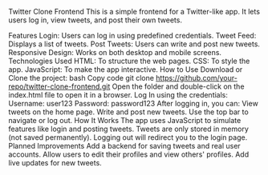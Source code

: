 Twitter Clone Frontend
This is a simple frontend for a Twitter-like app. It lets users log in, view tweets, and post their own tweets.

Features
Login: Users can log in using predefined credentials.
Tweet Feed: Displays a list of tweets.
Post Tweets: Users can write and post new tweets.
Responsive Design: Works on both desktop and mobile screens.
Technologies Used
HTML: To structure the web pages.
CSS: To style the app.
JavaScript: To make the app interactive.
How to Use
Download or Clone the project:
bash
Copy code
git clone https://github.com/your-repo/twitter-clone-frontend.git
Open the folder and double-click on the index.html file to open it in a browser.
Log In using the credentials:
Username: user123
Password: password123
After logging in, you can:
View tweets on the home page.
Write and post new tweets.
Use the top bar to navigate or log out.
How It Works
The app uses JavaScript to simulate features like login and posting tweets.
Tweets are only stored in memory (not saved permanently).
Logging out will redirect you to the login page.
Planned Improvements
Add a backend for saving tweets and real user accounts.
Allow users to edit their profiles and view others' profiles.
Add live updates for new tweets.
